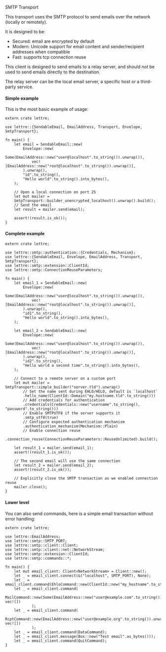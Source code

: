 SMTP Transport

This transport uses the SMTP protocol to send emails over the network (locally or remotely).

It is designed to be:

* Secured: email are encrypted by default
* Modern: Unicode support for email content and sender/recipient addresses when compatible
* Fast: supports tcp connection reuse

This client is designed to send emails to a relay server, and should *not* be used to send
emails directly to the destination.

The relay server can be the local email server, a specific host or a third-party service.

#### Simple example

This is the most basic example of usage:

```rust,no_run
extern crate lettre;

use lettre::{SendableEmail, EmailAddress, Transport, Envelope, SmtpTransport};

fn main() {
    let email = SendableEmail::new(
        Envelope::new(
            Some(EmailAddress::new("user@localhost".to_string()).unwrap()),
            vec![EmailAddress::new("root@localhost".to_string()).unwrap()],
        ).unwrap(),
        "id".to_string(),
        "Hello world".to_string().into_bytes(),
    );
    
    // Open a local connection on port 25
    let mut mailer =
    SmtpTransport::builder_unencrypted_localhost().unwrap().build();
    // Send the email
    let result = mailer.send(email);
    
    assert!(result.is_ok());
}
```

#### Complete example

```rust,no_run
extern crate lettre;

use lettre::smtp::authentication::{Credentials, Mechanism};
use lettre::{SendableEmail, Envelope, EmailAddress, Transport, SmtpTransport};
use lettre::smtp::extension::ClientId;
use lettre::smtp::ConnectionReuseParameters;

fn main() {
    let email_1 = SendableEmail::new(
        Envelope::new(
            Some(EmailAddress::new("user@localhost".to_string()).unwrap()),
            vec![EmailAddress::new("root@localhost".to_string()).unwrap()],
        ).unwrap(),
        "id1".to_string(),
        "Hello world".to_string().into_bytes(),
    );
    
    let email_2 = SendableEmail::new(
        Envelope::new(
            Some(EmailAddress::new("user@localhost".to_string()).unwrap()),
            vec![EmailAddress::new("root@localhost".to_string()).unwrap()],
        ).unwrap(),
        "id2".to_string(),
        "Hello world a second time".to_string().into_bytes(),
    );
    
    // Connect to a remote server on a custom port
    let mut mailer = SmtpTransport::simple_builder("server.tld").unwrap()
        // Set the name sent during EHLO/HELO, default is `localhost`
        .hello_name(ClientId::Domain("my.hostname.tld".to_string()))
        // Add credentials for authentication
        .credentials(Credentials::new("username".to_string(), "password".to_string()))
        // Enable SMTPUTF8 if the server supports it
        .smtp_utf8(true)
        // Configure expected authentication mechanism
        .authentication_mechanism(Mechanism::Plain)
        // Enable connection reuse
        .connection_reuse(ConnectionReuseParameters::ReuseUnlimited).build();
    
    let result_1 = mailer.send(email_1);
    assert!(result_1.is_ok());
    
    // The second email will use the same connection
    let result_2 = mailer.send(email_2);
    assert!(result_2.is_ok());
    
    // Explicitly close the SMTP transaction as we enabled connection reuse
    mailer.close();
}
```

#### Lower level

You can also send commands, here is a simple email transaction without
error handling:

```rust,no_run
extern crate lettre;

use lettre::EmailAddress;
use lettre::smtp::SMTP_PORT;
use lettre::smtp::client::Client;
use lettre::smtp::client::net::NetworkStream;
use lettre::smtp::extension::ClientId;
use lettre::smtp::commands::*;

fn main() {
    let mut email_client: Client<NetworkStream> = Client::new();
    let _ = email_client.connect(&("localhost", SMTP_PORT), None);
    let _ = email_client.command(EhloCommand::new(ClientId::new("my_hostname".to_string())));
    let _ = email_client.command(
                MailCommand::new(Some(EmailAddress::new("user@example.com".to_string()).unwrap()), vec![])
            );
    let _ = email_client.command(
                RcptCommand::new(EmailAddress::new("user@example.org".to_string()).unwrap(), vec![])
            );
    let _ = email_client.command(DataCommand);
    let _ = email_client.message(Box::new("Test email".as_bytes()));
    let _ = email_client.command(QuitCommand);
}
```

